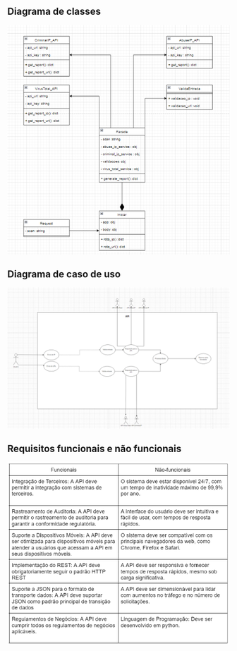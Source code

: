 ## Diagrama de classes

<img src="diagrama_de_classes.png">

## Diagrama de caso de uso

<img src="Diagrama_de_caso_de_uso.png">

## Requisitos funcionais e não funcionais

<img src="funcionais_e_nao_funcionais.png">

